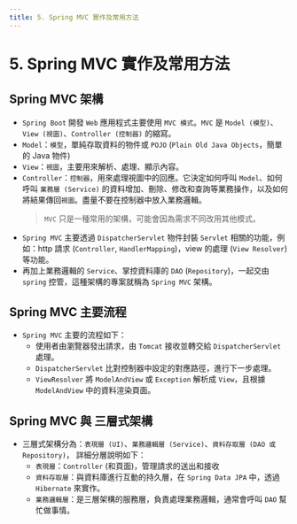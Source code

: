 ```yaml
---
title: 5. Spring MVC 實作及常用方法
---
```


# 5. Spring MVC 實作及常用方法
## Spring MVC 架構
  - `Spring Boot` 開發 `Web` 應用程式主要使用 `MVC 模式`。`MVC` 是 `Model (模型)`、`View (視圖)`、`Controller (控制器)` 的縮寫。
  - `Model`：`模型`，單純存取資料的物件或 `POJO` (`Plain Old Java Objects`，簡單的 Java 物件)
  - `View`：`視圖`，主要用來解析、處理、顯示內容。
  - `Controller`：`控制器`，用來處理視圖中的回應。它決定如何呼叫 `Model`、如何呼叫 `業務層 (Service)` 的資料增加、刪除、修改和查詢等業務操作，以及如何將結果傳回`視圖`。盡量不要在控制器中放入業務邏輯。
    > `MVC` 只是一種常用的架構，可能會因為需求不同改用其他模式。
  - `Spring MVC` 主要透過 `DispatcherServlet` 物件封裝 `Servlet` 相關的功能，例如：http 請求 (`Controller`, `HandlerMapping`)，view 的處理 (`View Resolver`) 等功能。
  - 再加上業務邏輯的 `Service`、掌控資料庫的 `DAO` (`Repository`)，一起交由 `spring` 控管，這種架構的專案就稱為 `Spring MVC` 架構。

## Spring MVC 主要流程
  - `Spring MVC` 主要的流程如下：
    - 使用者由瀏覽器發出請求，由 `Tomcat` 接收並轉交給 `DispatcherServlet` 處理。
    - `DispatcherServlet` 比對控制器中設定的對應路徑，進行下一步處理。
    - `ViewResolver` 將 `ModelAndView` 或 `Exception` 解析成 `View`，且根據 `ModelAndView` 中的資料渲染頁面。

## Spring MVC 與 三層式架構
  - 三層式架構分為：`表現層 (UI)`、`業務邏輯層 (Service)`、`資料存取層 (DAO 或 Repository)`，
    詳細分層說明如下：
    - `表現層`：`Controller` (和頁面)，管理請求的送出和接收
    - `資料存取層`：與資料庫進行互動的持久層，在 `Spring Data JPA` 中，透過 `Hibernate` 來實作。
    - `業務邏輯層`：是三層架構的服務層，負責處理業務邏輯，通常會呼叫 `DAO` 幫忙做事情。
